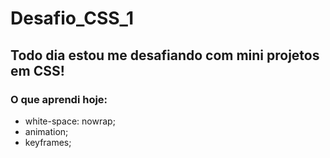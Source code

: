 # Desafio_CSS_1

## Todo dia estou me desafiando com mini projetos em CSS!

### O que aprendi hoje:

- white-space: nowrap; 
- animation;
- keyframes;
